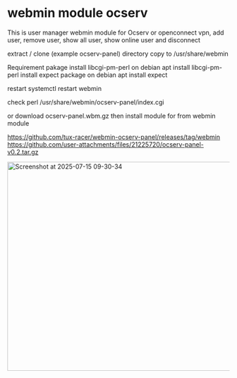 # webmin module ocserv

This is user manager webmin module for Ocserv or openconnect vpn, add user, remove user, show all user, show online user and disconnect

extract / clone (example ocserv-panel) directory copy to /usr/share/webmin

Requirement pakage
install libcgi-pm-perl on debian apt install libcgi-pm-perl
install expect package on debian apt install expect

restart
systemctl restart webmin

check
perl /usr/share/webmin/ocserv-panel/index.cgi

or
download ocserv-panel.wbm.gz
then
install module for from webmin module

https://github.com/tux-racer/webmin-ocserv-panel/releases/tag/webmin
https://github.com/user-attachments/files/21225720/ocserv-panel-v0.2.tar.gz

<img width="782" height="474" alt="Screenshot at 2025-07-15 09-30-34" src="https://github.com/user-attachments/assets/84165d2b-e042-48d9-9c36-c9ce7f4864f7" />
